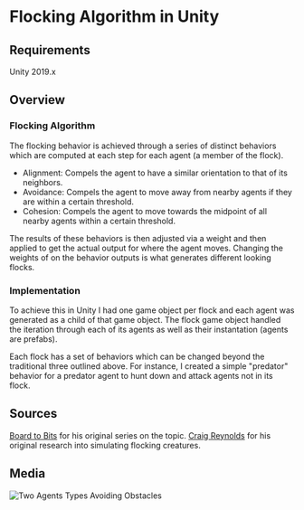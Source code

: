 # Flocking Algorithm in Unity

## Requirements

Unity 2019.x

## Overview

### Flocking Algorithm

The flocking behavior is achieved through a series of distinct behaviors which are computed at each step for each agent (a member of the flock).

- Alignment: Compels the agent to have a similar orientation to that of its neighbors.
- Avoidance: Compels the agent to move away from nearby agents if they are within a certain threshold.
- Cohesion: Compels the agent to move towards the midpoint of all nearby agents within a certain threshold.

The results of these behaviors is then adjusted via a weight and then applied to get the actual output for where the agent moves. Changing the weights of on the behavior outputs is what generates different looking flocks.

### Implementation

To achieve this in Unity I had one game object per flock and each agent was generated as a child of that game object. The flock game object handled the iteration through each of its agents as well as their instantation (agents are prefabs).

Each flock has a set of behaviors which can be changed beyond the traditional three outlined above. For instance, I created a simple "predator" behavior for a predator agent to hunt down and attack agents not in its flock. 

## Sources

[Board to Bits](https://youtube.com/channel/UCifiUB82IZ6kCkjNXN8dwsQ) for his original series on the topic.
[Craig Reynolds](https://www.red3d.com/cwr/boids/) for his original research into simulating flocking creatures.

## Media

![Two Agents Types Avoiding Obstacles](https://github.com/LBess/flocking-algorithm/master/Screenshots/2flocks_obstacles.gif?raw=true)
